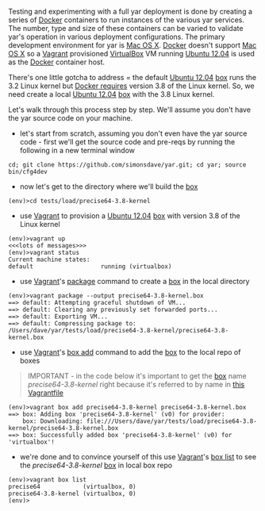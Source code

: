 Testing and experimenting with a full yar deployment
is done by creating a series of
[Docker](https://www.docker.io/) containers to run
instances of the various yar services. The number, type
and size of these containers can be varied to validate
yar's operation in various deployment configurations.
The primary development environment for yar is
[Mac OS X](http://www.apple.com/ca/osx/).
[Docker](https://www.docker.io/) doesn't support
[Mac OS X](http://www.apple.com/ca/osx/)
so a [Vagrant](http://www.vagrantup.com/) provisioned
[VirtualBox](https://www.virtualbox.org/)
VM running [Ubuntu 12.04](http://releases.ubuntu.com/12.04/) is
used as the [Docker](https://www.docker.io/) container host. 

There's one little gotcha to address = the default
[Ubuntu 12.04](http://releases.ubuntu.com/12.04/)
[box](http://docs.vagrantup.com/v2/boxes.html)
runs the 3.2 Linux kernel but 
[Docker requires](http://docs.docker.io/en/latest/installation/ubuntulinux/)
version 3.8 of the Linux kernel. So, we need create a local
[Ubuntu 12.04](http://releases.ubuntu.com/12.04/)
[box](http://docs.vagrantup.com/v2/boxes.html)
with the 3.8 Linux kernel.

Let's walk through this process step by step.
We'll assume you don't have the yar source code on your machine.

* let's start from scratch, assuming you don't even have the yar source code - first
we'll get the source code and pre-reqs by running the
following in a new terminal window

~~~~~
cd; git clone https://github.com/simonsdave/yar.git; cd yar; source bin/cfg4dev
~~~~~

* now let's get to the directory where we'll build the
[box](http://docs.vagrantup.com/v2/boxes.html)

~~~~~
(env)>cd tests/load/precise64-3.8-kernel
~~~~~

* use [Vagrant](http://www.vagrantup.com/) to provision
a [Ubuntu 12.04](http://releases.ubuntu.com/12.04/)
[box](http://docs.vagrantup.com/v2/boxes.html)
with version 3.8 of the Linux kernel

~~~~~
(env)>vagrant up
<<<lots of messages>>>
(env)>vagrant status
Current machine states:
default                   running (virtualbox)
~~~~~

* use [Vagrant](http://www.vagrantup.com/)'s
[package](https://docs.vagrantup.com/v2/cli/package.html)
command to create a
[box](http://docs.vagrantup.com/v2/boxes.html)
in the local directory

~~~~~
(env)>vagrant package --output precise64-3.8-kernel.box
==> default: Attempting graceful shutdown of VM...
==> default: Clearing any previously set forwarded ports...
==> default: Exporting VM...
==> default: Compressing package to: /Users/dave/yar/tests/load/precise64-3.8-kernel/precise64-3.8-kernel.box
~~~~~

* use [Vagrant](http://www.vagrantup.com/)'s
[box add](https://docs.vagrantup.com/v2/cli/box.html)
command to add the
[box](http://docs.vagrantup.com/v2/boxes.html)
to the local repo of boxes

> IMPORTANT - in the code below it's important to get the 
> [box](http://docs.vagrantup.com/v2/boxes.html)
> name *precise64-3.8-kernel* right because
> it's referred to by name in
> [this Vagrantfile](../docker-container-host/Vagrantfile.sh)

~~~~~
(env)>vagrant box add precise64-3.8-kernel precise64-3.8-kernel.box
==> box: Adding box 'precise64-3.8-kernel' (v0) for provider:
    box: Downloading: file:///Users/dave/yar/tests/load/precise64-3.8-kernel/precise64-3.8-kernel.box
==> box: Successfully added box 'precise64-3.8-kernel' (v0) for 'virtualbox'!
~~~~~

* we're done and to convince yourself of this 
use [Vagrant](http://www.vagrantup.com/)'s
[box list](https://docs.vagrantup.com/v2/cli/box.html)
to see the *precise64-3.8-kernel* 
[box](http://docs.vagrantup.com/v2/boxes.html)
in local box repo

~~~~~
(env)>vagrant box list
precise64            (virtualbox, 0)
precise64-3.8-kernel (virtualbox, 0)
(env)>
~~~~~
